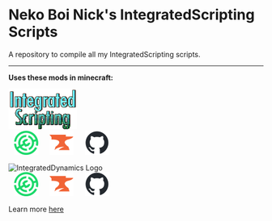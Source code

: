 # Neko Boi Nick's IntegratedScripting Scripts

A repository to compile all my IntegratedScripting scripts.

---

**Uses these mods in minecraft:**

![IntegratedScripting Logo](https://github.com/CyclopsMC/IntegratedScripting/raw/master-1.20/src/main/resources/logo_small.png)   
&ensp;
[![Modrinth Logo](./.github/assets/modrinth_logo.svg)](https://modrinth.com/mod/integrated-scripting)
&emsp;
[![CurseForge Logo](./.github/assets/curse_logo.svg)](https://www.curseforge.com/minecraft/mc-mods/integrated-scripting)
&emsp;
[![GitHub Logo](./.github/assets/github_logo.svg)](https://github.com/CyclopsMC/IntegratedScripting)

![IntegratedDynamics Logo](https://github.com/CyclopsMC/IntegratedDynamics/raw/master-1.20/src/main/resources/logo_small.png)   
&ensp;
[![Modrinth Logo](./.github/assets/modrinth_logo.svg)](https://modrinth.com/mod/integrated-dynamics)
&emsp;
[![CurseForge Logo](./.github/assets/curse_logo.svg)](https://www.curseforge.com/minecraft/mc-mods/integrated-dynamics)
&emsp;
[![GitHub Logo](./.github/assets/github_logo.svg)](https://github.com/CyclopsMC/IntegratedDynamics)

Learn more [here](https://integrateddynamics.rubensworks.net/book/manual/main/integratedscripting/advanced/typescript.html)
